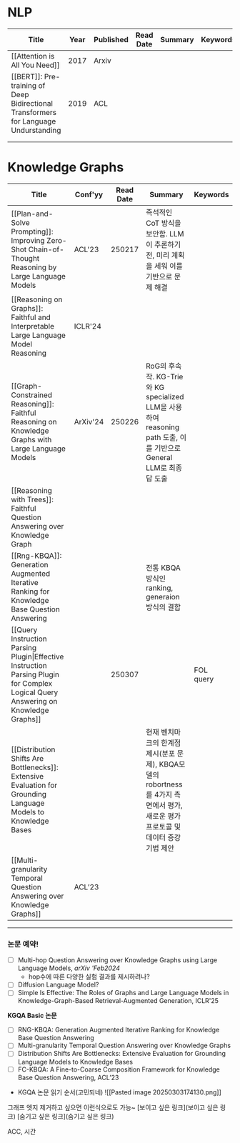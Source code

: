 # NLP

| **Title**                                                                            | **Year** | **Published** | **Read Date** | **Summary** | **Keywords** |
| ------------------------------------------------------------------------------------ | -------- | ------------- | ------------- | ----------- | ------------ |
| [[Attention is All You Need]]                                                        | 2017     | Arxiv         |               |             |              |
| [[BERT]]: Pre-training of Deep Bidirectional Transformers for Language Undurstanding | 2019     | ACL           |               |             |              |
|                                                                                      |          |               |               |             |              |
|                                                                                      |          |               |               |             |              |

# Knowledge Graphs

| **Title**                                                                                                                          | **Conf'yy** | **Read Date** | **Summary**                                                                                | **Keywords** |
| ---------------------------------------------------------------------------------------------------------------------------------- | ----------- | ------------- | ------------------------------------------------------------------------------------------ | ------------ |
| [[Plan-and-Solve Prompting]]: Improving Zero-Shot Chain-of-Thought Reasoning by Large Language Models                              | ACL'23      | 250217        | 즉석적인 CoT 방식을 보안함. LLM이 추론하기 전, 미리 계획을 세워 이를 기반으로 문제 해결                                     |              |
| [[Reasoning on Graphs]]: Faithful and Interpretable Large Language Model Reasoning<br>                                             | ICLR'24     |               |                                                                                            |              |
| [[Graph-Constrained Reasoning]]: Faithful Reasoning on Knowledge Graphs with Large Language Models                                 | ArXiv'24    | 250226        | RoG의 후속작. KG-Trie와 KG specialized LLM을 사용하여 reasoning path 도출, 이를 기반으로 General LLM로 최종답 도출 |              |
| [[Reasoning with Trees]]: Faithful Question Answering over Knowledge Graph                                                         |             |               |                                                                                            |              |
| [[Rng-KBQA]]: Generation Augmented Iterative Ranking for Knowledge Base Question Answering                                         |             |               | 전통 KBQA 방식인 ranking, generaion 방식의 결합                                                      |              |
| [[Query Instruction Parsing Plugin\|Effective Instruction Parsing Plugin for Complex Logical Query Answering on Knowledge Graphs]] |             | 250307        |                                                                                            | FOL query    |
| [[Distribution Shifts Are Bottlenecks]]: Extensive Evaluation for  Grounding Language Models to Knowledge Bases                    |             |               | 현재 벤치마크의 한계점 제시(분포 문제), KBQA모델의 robortness를 4가지 측면에서 평가, 새로운 평가 프로토콜 및 데이터 증강기법 제안         |              |
| [[Multi-granularity Temporal Question Answering over Knowledge Graphs]]                                                            | ACL’23      |               |                                                                                            |              |

***

### **논문 예약!**
- [ ] Multi-hop Question Answering over Knowledge Graphs using Large Language Models, *arXiv 'Feb2024*
	* hop수에 따른 다양한 실험 결과를 제시하려나?
- [ ] Diffusion Language Model?
- [ ] Simple Is Effective: The Roles of Graphs and Large Language Models in Knowledge-Graph-Based Retrieval-Augmented Generation, ICLR'25

**KGQA Basic 논문**
- [ ] RNG-KBQA: Generation Augmented Iterative Ranking for Knowledge Base Question Answering
- [ ] Multi-granularity Temporal Question Answering over Knowledge Graphs
- [ ] Distribution Shifts Are Bottlenecks: Extensive Evaluation for Grounding Language Models to Knowledge Bases
- [ ] FC-KBQA: A Fine-to-Coarse Composition Framework for Knowledge Base Question Answering, ACL’23
* KGQA 논문 읽기 순서(고민되네)
	![[Pasted image 20250303174130.png]]

그래프 엣지 제거하고 싶으면 이런식으로도 가능~
[보이고 싶은 링크](보이고 싶은 링크)
[숨기고 싶은 링크](숨기고 싶은 링크)

ACC, 시간